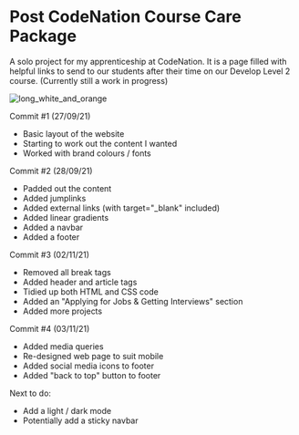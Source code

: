 # Post CodeNation Course Care Package
A solo project for my apprenticeship at CodeNation. 
It is a page filled with helpful links to send to our students after their time on our Develop Level 2 course. 
(Currently still a work in progress)

![long_white_and_orange](https://user-images.githubusercontent.com/80684537/135117116-c44ab7be-eb2e-49ff-9ac0-5795675be52a.png)

Commit #1 (27/09/21)

- Basic layout of the website
- Starting to work out the content I wanted
- Worked with brand colours / fonts

Commit #2 (28/09/21)

- Padded out the content
- Added jumplinks
- Added external links (with target="_blank" included)
- Added linear gradients
- Added a navbar
- Added a footer

Commit #3 (02/11/21)

- Removed all break tags
- Added header and article tags
- Tidied up both HTML and CSS code
- Added an "Applying for Jobs & Getting Interviews" section
- Added more projects

Commit #4 (03/11/21)

- Added media queries
- Re-designed web page to suit mobile
- Added social media icons to footer
- Added "back to top" button to footer

Next to do:

- Add a light / dark mode
- Potentially add a sticky navbar
